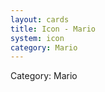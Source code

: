 ```yaml
---
layout: cards
title: Icon - Mario
system: icon
category: Mario
---
```

<div class="alert alert-secondary mb-4"><span class="i18n innerHTML-category">Category: </span><span class="i18n innerHTML-cat-Mario">Mario</span></div>
